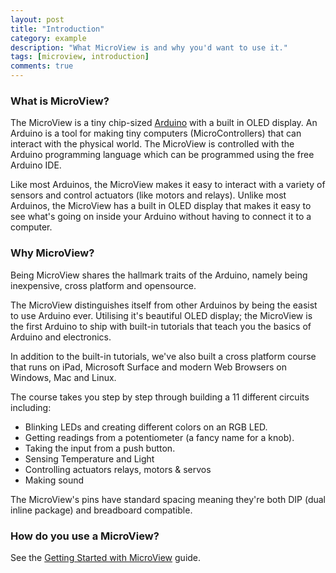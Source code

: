 ```yaml
---
layout: post
title: "Introduction"
category: example
description: "What MicroView is and why you'd want to use it."
tags: [microview, introduction]
comments: true
---
```


### What is MicroView?

The MicroView is a tiny chip-sized [Arduino](http://www.arduino.cc) with a built in OLED display. An Arduino is a tool for making tiny computers (MicroControllers) that can interact with the physical world. The MicroView is controlled with the Arduino programming language which can be programmed using the free Arduino IDE.

Like most Arduinos, the MicroView makes it easy to interact with a variety of sensors and control actuators (like motors and relays). Unlike most Arduinos, the MicroView has a built in OLED display that makes it easy to see what's going on inside your Arduino without having to connect it to a computer.

### Why MicroView?

Being MicroView shares the hallmark traits of the Arduino, namely being inexpensive, cross platform and opensource.

The MicroView distinguishes itself from other Arduinos by being the easist to use Arduino ever. Utilising it's beautiful OLED display; the MicroView is the first Arduino to ship with built-in tutorials that teach you the basics of Arduino and electronics.

In addition to the built-in tutorials, we've also built a cross platform course that runs on iPad, Microsoft Surface and modern Web Browsers on Windows, Mac and Linux. 

The course takes you step by step through building a 11 different circuits including:

- Blinking LEDs and creating different colors on an RGB LED.
- Getting readings from a potentiometer (a fancy name for a knob). 
- Taking the input from a push button.
- Sensing Temperature and Light
- Controlling actuators relays, motors & servos
- Making sound


The MicroView's pins have standard spacing meaning they're both DIP (dual inline package) and breadboard compatible.


### How do you use a MicroView?

See the [Getting Started with MicroView](#) guide.